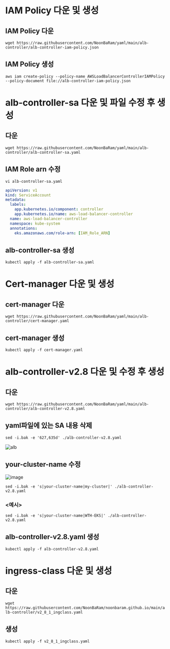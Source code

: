 # IAM Policy 다운 및 생성
## IAM Policy 다운
`wget https://raw.githubusercontent.com/NoonBaRam/yaml/main/alb-controller/alb-controller-iam-policy.json`
## IAM Policy 생성
`aws iam create-policy --policy-name AWSLoadBalancerControllerIAMPolicy --policy-document file://alb-controller-iam-policy.json`

# alb-controller-sa 다운 및 파일 수정 후 생성
## 다운
`wget https://raw.githubusercontent.com/NoonBaRam/yaml/main/alb-controller/alb-controller-sa.yaml`
## IAM Role arn 수정
`vi alb-controller-sa.yaml`
```yaml
apiVersion: v1
kind: ServiceAccount
metadata:
  labels:
    app.kubernetes.io/component: controller
    app.kubernetes.io/name: aws-load-balancer-controller
  name: aws-load-balancer-controller
  namespace: kube-system
  annotations:
    eks.amazonaws.com/role-arn: [IAM_Role_ARN]
```
## alb-controller-sa 생성 
`kubectl apply -f alb-controller-sa.yaml`


# Cert-manager 다운 및 생성
## cert-manager 다운
`wget https://raw.githubusercontent.com/NoonBaRam/yaml/main/alb-controller/cert-manager.yaml`
## cert-manager 생성
`kubectl apply -f cert-manager.yaml`


# alb-controller-v2.8 다운 및 수정 후 생성
## 다운
`wget https://raw.githubusercontent.com/NoonBaRam/yaml/main/alb-controller/alb-controller-v2.8.yaml`

## yaml파일에 있는 SA 내용 삭제
`sed -i.bak -e '627,635d' ./alb-controller-v2.8.yaml`

![alb](https://github.com/NoonBaRam/yaml/assets/132915445/2792d3d6-005d-480c-94f7-0dbbb539313d)

## your-cluster-name 수정
![image](https://github.com/NoonBaRam/yaml/assets/132915445/01541836-0db2-43d7-a4bc-46d162f25306)

`sed -i.bak -e 's|your-cluster-name|my-cluster|' ./alb-controller-v2.8.yaml`

### <예시>

`sed -i.bak -e 's|your-cluster-name|WTH-EKS|' ./alb-controller-v2.8.yaml`


## alb-controller-v2.8.yaml 생성

`kubectl apply -f alb-controller-v2.8.yaml`

# ingress-class 다운 및 생성
## 다운
`wget https://raw.githubusercontent.com/NoonBaRam/noonbaram.github.io/main/alb-controller/v2_8_1_ingclass.yaml`

## 생성
`kubectl apply -f v2_8_1_ingclass.yaml`



